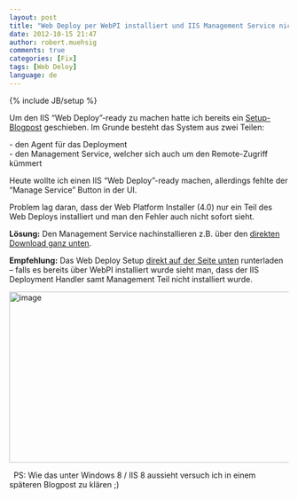 ```yaml
---
layout: post
title: "Web Deploy per WebPI installiert und IIS Management Service nicht vorhanden?"
date: 2012-10-15 21:47
author: robert.muehsig
comments: true
categories: [Fix]
tags: [Web Deloy]
language: de
---
```

{% include JB/setup %}
<p>Um den IIS “Web Deploy”-ready zu machen hatte ich bereits ein <a href="{{BASE_PATH}}/2011/03/28/howto-setup-von-webdeploy-msdeploy/">Setup-Blogpost</a> geschieben. Im Grunde besteht das System aus zwei Teilen:</p> <p>- den Agent für das Deployment<br>- den Management Service, welcher sich auch um den Remote-Zugriff kümmert</p> <p>Heute wollte ich einen IIS “Web Deploy”-ready machen, allerdings fehlte der “Manage Service” Button in der UI. </p> <p>Problem lag daran, dass der Web Platform Installer (4.0) nur ein Teil des Web Deploys installiert und man den Fehler auch nicht sofort sieht.</p> <p><strong>Lösung:</strong> Den Management Service nachinstallieren z.B. über den <a href="http://www.iis.net/downloads/microsoft/web-deploy">direkten Download ganz unten</a>. </p> <p><strong>Empfehlung:</strong> Das Web Deploy Setup <a href="http://www.iis.net/downloads/microsoft/web-deploy">direkt auf der Seite unten</a> runterladen – falls es bereits über WebPI installiert wurde sieht man, dass der IIS Deployment Handler samt Management Teil nicht installiert wurde. </p> <p><a href="{{BASE_PATH}}/assets/wp-images/image1615.png"><img title="image" style="border-top: 0px; border-right: 0px; border-bottom: 0px; border-left: 0px; display: inline" border="0" alt="image" src="{{BASE_PATH}}/assets/wp-images/image_thumb774.png" width="563" height="308"></a></p> <p>&nbsp; PS: Wie das unter Windows 8 / IIS 8 aussieht versuch ich in einem späteren Blogpost zu klären ;)</p>
